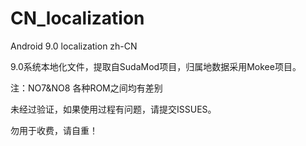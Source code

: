 # CN_localization
Android 9.0 localization zh-CN

9.0系统本地化文件，提取自SudaMod项目，归属地数据采用Mokee项目。

注：NO7&NO8 各种ROM之间均有差别

未经过验证，如果使用过程有问题，请提交ISSUES。

勿用于收费，请自重！
